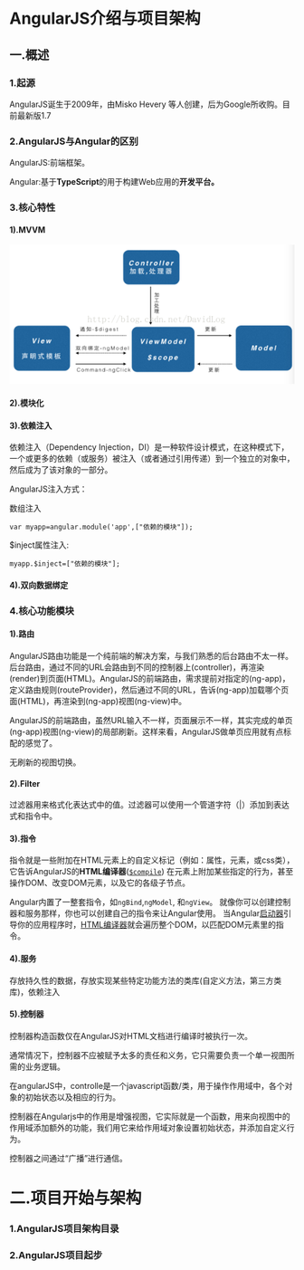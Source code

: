 # AngularJS介绍与项目架构

## 一.概述

### 1.起源

AngularJS诞生于2009年，由Misko Hevery 等人创建，后为Google所收购。目前最新版1.7

### 2.AngularJS与Angular的区别

AngularJS:前端框架。

Angular:基于**TypeScript**的用于构建Web应用的**开发平台。**

### 3.核心特性

#### 1\).MVVM

![](/assets/mvvm.png)

#### 2\).模块化

#### 3\).依赖注入

依赖注入（Dependency Injection，DI）是一种软件设计模式，在这种模式下，一个或更多的依赖（或服务）被注入（或者通过引用传递）到一个独立的对象中，然后成为了该对象的一部分。

AngularJS注入方式：

数组注入

```
var myapp=angular.module('app',["依赖的模块"]);
```

$inject属性注入:

```
myapp.$inject=["依赖的模块"];
```

#### 4\).双向数据绑定

### 4.核心功能模块

#### 1\).路由

AngularJS路由功能是一个纯前端的解决方案，与我们熟悉的后台路由不太一样。后台路由，通过不同的URL会路由到不同的控制器上\(controller\)，再渲染\(render\)到页面\(HTML\)。AngularJS的前端路由，需求提前对指定的\(ng-app\)，定义路由规则\(routeProvider\)，然后通过不同的URL，告诉\(ng-app\)加载哪个页面\(HTML\)，再渲染到\(ng-app\)视图\(ng-view\)中。

AngularJS的前端路由，虽然URL输入不一样，页面展示不一样，其实完成的单页\(ng-app\)视图\(ng-view\)的局部刷新。这样来看，AngularJS做单页应用就有点标配的感觉了。

无刷新的视图切换。

#### 2\).Filter

过滤器用来格式化表达式中的值。过滤器可以使用一个管道字符（\|）添加到表达式和指令中。

#### 3\).指令

指令就是一些附加在HTML元素上的自定义标记（例如：属性，元素，或css类），它告诉AngularJS的**HTML编译器**\([`$compile`](http://www.angularjs.net.cn/tutorial/api/ng.$compile)\) 在元素上附加某些指定的行为，甚至操作DOM、改变DOM元素，以及它的各级子节点。

Angular内置了一整套指令，如`ngBind`,`ngModel`, 和`ngView`。 就像你可以创建控制器和服务那样，你也可以创建自己的指令来让Angular使用。 当Angular[启动器](http://www.angularjs.net.cn/tutorial/guide/bootstrap)引导你的应用程序时，[HTML编译器](http://www.angularjs.net.cn/tutorial/guide/compiler)就会遍历整个DOM，以匹配DOM元素里的指令。

#### 4\).服务

存放持久性的数据，存放实现某些特定功能方法的类库\(自定义方法，第三方类库\)，依赖注入

#### 5\).控制器

控制器构造函数仅在AngularJS对HTML文档进行编译时被执行一次。

通常情况下，控制器不应被赋予太多的责任和义务，它只需要负责一个单一视图所需的业务逻辑。

在angularJS中，controlle是一个javascript函数/类，用于操作作用域中，各个对象的初始状态以及相应的行为。

控制器在Angularjs中的作用是增强视图，它实际就是一个函数，用来向视图中的作用域添加额外的功能，我们用它来给作用域对象设置初始状态，并添加自定义行为。

控制器之间通过“广播”进行通信。

# 二.项目开始与架构

### 1.AngularJS项目架构目录

### 2.AngularJS项目起步



